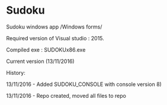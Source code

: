 # Sudoku #

Sudoku windows app /Windows forms/

Required version of Visual studio : 2015.

Compiled exe : SUDOKUx86.exe

Current version (13/11/2016)

History:

13/11/2016 - Added SUDOKU_CONSOLE with console version 8)

13/11/2016 - Repo created, moved all files to repo
